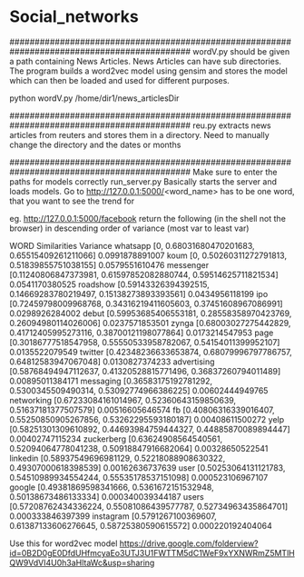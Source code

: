 # Social_networks

############################################################################################
wordV.py should be given a path containing News Articles.
News Articles can have sub directories.
The program builds a word2vec model using gensim and stores the model which can then be loaded and used for different purposes.

python wordV.py /home/dir1/news_articlesDir

############################################################################################
reu.py extracts news articles from reuters and stores them in a directory.
Need to manually change the directory and the dates or months

############################################################################################
Make sure to enter the paths for models correctly
run_server.py 
Basically starts the server and loads models.
Go to  http://127.0.0.1:5000/<word_name>
<word-name> has to be one word, that you want to see the trend for

eg.  http://127.0.0.1:5000/facebook
return the following (in the shell not the browser) in descending order of variance (most var to least var)

WORD      Similarities                                  Variance
whatsapp [0, 0.68031680470201683, 0.65515409261211066] 0.0991878891007
koum [0, 0.50260311272791813, 0.51839855751038155] 0.0579551610476
messenger [0.11240806847373981, 0.61597852082880744, 0.59514625711821534] 0.0541170380525
roadshow [0.59143326394392515, 0.14669283780219497, 0.15138273893393561] 0.0434956118199
ipo [0.72459798009968768, 0.34316219411605603, 0.37451608967086991] 0.0298926284002
debut [0.59953685406553181, 0.28558358970423769, 0.26094980114026006] 0.0237571853501
zynga [0.68003027275442829, 0.41712405995273116, 0.38700121198077864] 0.0173214547953
page [0.30186777518547958, 0.55550533958782067, 0.54154011399952107] 0.0135522079549
twitter [0.42348236633653874, 0.68079996797786757, 0.64812583947067048] 0.0130827374233
advertising [0.58768494947112637, 0.41320528815771496, 0.36837260794011489] 0.00895011384171
messaging [0.36583175192781292, 0.5300345509490314, 0.53092774966386225] 0.00602444949765
networking [0.67233084161014967, 0.52360643159850639, 0.51637181377507579] 0.00516605646574
fb [0.40806316339016407, 0.55250850905267856, 0.53262295593180187] 0.00408611500272
yelp [0.58251301309610892, 0.44693984759444327, 0.44885870089894447] 0.00402747115234
zuckerberg [0.63624908564540561, 0.52094064778041238, 0.50918847916682064] 0.00328650522541
linkedin [0.58937549696981129, 0.52218088908630322, 0.49307000618398539] 0.00162636737639
user [0.50253064131121783, 0.54510989934554244, 0.55535178537151098] 0.000523106967107
google [0.49381869598341666, 0.5361672151532948, 0.50138673486133334] 0.000340039344187
users [0.57208762434336224, 0.55081086439577787, 0.52734963435864701] 0.000333846397399
instagram [0.5791267100369607, 0.61387133606276645, 0.58725380590615572] 0.000220192404064



Use this for word2vec model
https://drive.google.com/folderview?id=0B2D0gE0DfdUHfmcyaEo3UTJ3U1FWTTM5dC1WeF9xYXNWRmZ5MTlHQW9VdVI4U0h3aHltaWc&usp=sharing


